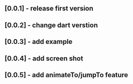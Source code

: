 ## [0.0.1] - release first version
## [0.0.2] - change dart verstion
## [0.0.3] - add example
## [0.0.4] - add screen shot
## [0.0.5] - add animateTo/jumpTo feature